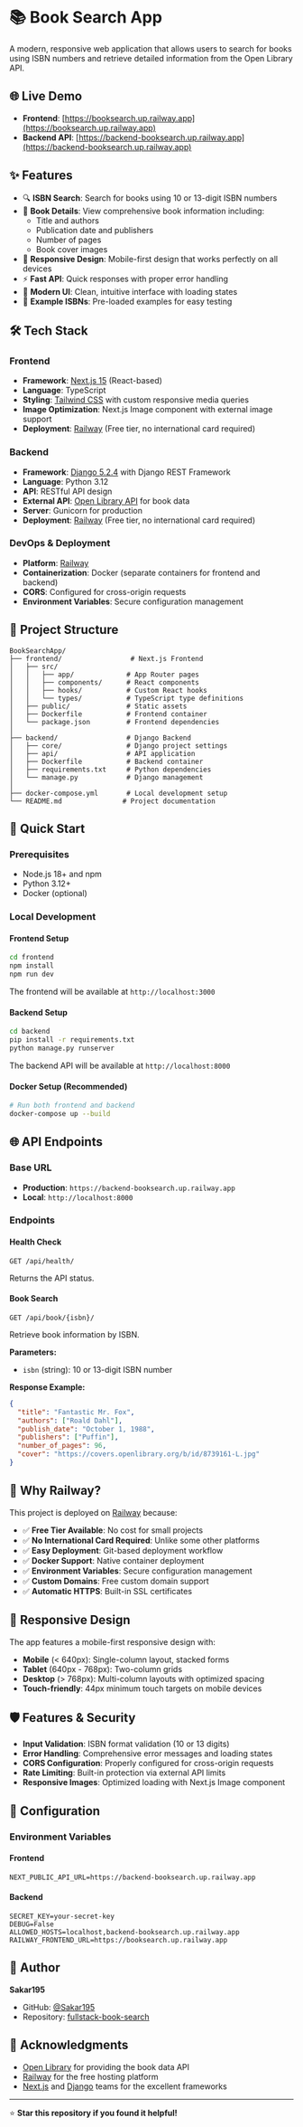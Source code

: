 # 📚 Book Search App

A modern, responsive web application that allows users to search for books using ISBN numbers and retrieve detailed information from the Open Library API.

## 🌐 Live Demo

- **Frontend**: [https://booksearch.up.railway.app](https://booksearch.up.railway.app)
- **Backend API**: [https://backend-booksearch.up.railway.app](https://backend-booksearch.up.railway.app)

## ✨ Features

- 🔍 **ISBN Search**: Search for books using 10 or 13-digit ISBN numbers
- 📖 **Book Details**: View comprehensive book information including:
  - Title and authors
  - Publication date and publishers
  - Number of pages
  - Book cover images
- 📱 **Responsive Design**: Mobile-first design that works perfectly on all devices
- ⚡ **Fast API**: Quick responses with proper error handling
- 🎨 **Modern UI**: Clean, intuitive interface with loading states
- 📝 **Example ISBNs**: Pre-loaded examples for easy testing

## 🛠️ Tech Stack

### Frontend

- **Framework**: [Next.js 15](https://nextjs.org/) (React-based)
- **Language**: TypeScript
- **Styling**: [Tailwind CSS](https://tailwindcss.com/) with custom responsive media queries
- **Image Optimization**: Next.js Image component with external image support
- **Deployment**: [Railway](https://railway.app/) (Free tier, no international card required)

### Backend

- **Framework**: [Django 5.2.4](https://www.djangoproject.com/) with Django REST Framework
- **Language**: Python 3.12
- **API**: RESTful API design
- **External API**: [Open Library API](https://openlibrary.org/developers/api) for book data
- **Server**: Gunicorn for production
- **Deployment**: [Railway](https://railway.app/) (Free tier, no international card required)

### DevOps & Deployment

- **Platform**: [Railway](https://railway.app/)
- **Containerization**: Docker (separate containers for frontend and backend)
- **CORS**: Configured for cross-origin requests
- **Environment Variables**: Secure configuration management

## 📂 Project Structure

```
BookSearchApp/
├── frontend/                 # Next.js Frontend
│   ├── src/
│   │   ├── app/             # App Router pages
│   │   ├── components/      # React components
│   │   ├── hooks/           # Custom React hooks
│   │   └── types/           # TypeScript type definitions
│   ├── public/              # Static assets
│   ├── Dockerfile           # Frontend container
│   └── package.json         # Frontend dependencies
│
├── backend/                 # Django Backend
│   ├── core/                # Django project settings
│   ├── api/                 # API application
│   ├── Dockerfile           # Backend container
│   ├── requirements.txt     # Python dependencies
│   └── manage.py            # Django management
│
├── docker-compose.yml       # Local development setup
└── README.md               # Project documentation
```

## 🚀 Quick Start

### Prerequisites

- Node.js 18+ and npm
- Python 3.12+
- Docker (optional)

### Local Development

#### Frontend Setup

```bash
cd frontend
npm install
npm run dev
```

The frontend will be available at `http://localhost:3000`

#### Backend Setup

```bash
cd backend
pip install -r requirements.txt
python manage.py runserver
```

The backend API will be available at `http://localhost:8000`

#### Docker Setup (Recommended)

```bash
# Run both frontend and backend
docker-compose up --build
```

## 🌐 API Endpoints

### Base URL

- **Production**: `https://backend-booksearch.up.railway.app`
- **Local**: `http://localhost:8000`

### Endpoints

#### Health Check

```http
GET /api/health/
```

Returns the API status.

#### Book Search

```http
GET /api/book/{isbn}/
```

Retrieve book information by ISBN.

**Parameters:**

- `isbn` (string): 10 or 13-digit ISBN number

**Response Example:**

```json
{
  "title": "Fantastic Mr. Fox",
  "authors": ["Roald Dahl"],
  "publish_date": "October 1, 1988",
  "publishers": ["Puffin"],
  "number_of_pages": 96,
  "cover": "https://covers.openlibrary.org/b/id/8739161-L.jpg"
}
```

## 🎯 Why Railway?

This project is deployed on [Railway](https://railway.app/) because:

- ✅ **Free Tier Available**: No cost for small projects
- ✅ **No International Card Required**: Unlike some other platforms
- ✅ **Easy Deployment**: Git-based deployment workflow
- ✅ **Docker Support**: Native container deployment
- ✅ **Environment Variables**: Secure configuration management
- ✅ **Custom Domains**: Free custom domain support
- ✅ **Automatic HTTPS**: Built-in SSL certificates

## 📱 Responsive Design

The app features a mobile-first responsive design with:

- **Mobile** (< 640px): Single-column layout, stacked forms
- **Tablet** (640px - 768px): Two-column grids
- **Desktop** (> 768px): Multi-column layouts with optimized spacing
- **Touch-friendly**: 44px minimum touch targets on mobile devices

## 🛡️ Features & Security

- **Input Validation**: ISBN format validation (10 or 13 digits)
- **Error Handling**: Comprehensive error messages and loading states
- **CORS Configuration**: Properly configured for cross-origin requests
- **Rate Limiting**: Built-in protection via external API limits
- **Responsive Images**: Optimized loading with Next.js Image component

## 🔧 Configuration

### Environment Variables

#### Frontend

```env
NEXT_PUBLIC_API_URL=https://backend-booksearch.up.railway.app
```

#### Backend

```env
SECRET_KEY=your-secret-key
DEBUG=False
ALLOWED_HOSTS=localhost,backend-booksearch.up.railway.app
RAILWAY_FRONTEND_URL=https://booksearch.up.railway.app
```

## 👥 Author

**Sakar195**

- GitHub: [@Sakar195](https://github.com/Sakar195)
- Repository: [fullstack-book-search](https://github.com/Sakar195/fullstack-book-search)

## 🙏 Acknowledgments

- [Open Library](https://openlibrary.org/) for providing the book data API
- [Railway](https://railway.app/) for the free hosting platform
- [Next.js](https://nextjs.org/) and [Django](https://www.djangoproject.com/) teams for the excellent frameworks

---

⭐ **Star this repository if you found it helpful!**
